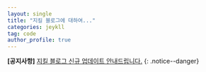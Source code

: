 ```yaml
---
layout: single
title: "지킬 블로그에 대하여..."
categories: jeykll
tag: code
author_profile: true
---
```


**[공지사항]** [지킬 블로그 신규 업데이트 안내드립니다.](https://mmistakes.github.io/minimal-mistakes/docs/quick-start-guide/)
{: .notice--danger}
